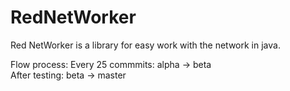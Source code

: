# RedNetWorker
Red NetWorker is a library for easy work with the network in java.

Flow process: Every 25 commmits: alpha -> beta<br>
After testing: beta -> master
